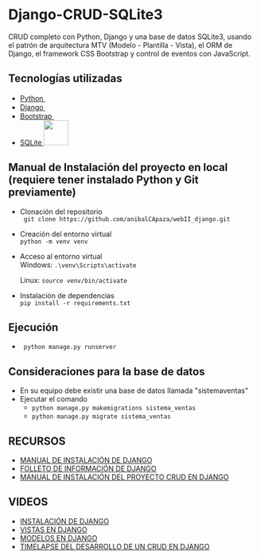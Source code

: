 # Django-CRUD-SQLite3

CRUD completo con Python, Django y una base de datos SQLite3, usando el patrón de arquitectura MTV (Modelo - Plantilla - Vista), el ORM de Django, el framework CSS Bootstrap y control de eventos con JavaScript.


## Tecnologías utilizadas

<ul>
    <li><a href="https://www.python.org/">Python <img src="https://upload.wikimedia.org/wikipedia/commons/c/c3/Python-logo-notext.svg" target="_blank" width="15px" > </a></li>
    <li><a href="https://www.djangoproject.com/">Django <img src="https://www.svgrepo.com/show/353657/django-icon.svg" target="_blank" width=15px></a></li>
    <li><a href="https://getbootstrap.com/">Bootstrap <img src="https://upload.wikimedia.org/wikipedia/commons/b/b2/Bootstrap_logo.svg" target="_blank" width="15px"></a></li>
    <li><a href=https://sqlite.org/">SQLite <img src="![image](https://github.com/anibalCApaza/programacion_web_2/assets/92649656/13596f28-bcdc-41a2-8749-95a97beb13df)
" target="_blank" width="50px"></a></li>
    
</ul>

## Manual de Instalación del proyecto en local (requiere tener instalado Python y Git previamente)

<ul>
<li>
<p> Clonación del repositorio<br>
<code> git clone https://github.com/anibalCApaza/webII_django.git </code> </p> 
</li>
<li>
<p> Creación del entorno virtual <br>
<code>python -m venv venv</code></p>
</li>
<li>
<p> Acceso al entorno virtual <br>
<span>Windows: <code>.\venv\Scripts\activate</code></p></span>
<span>Linux: <code>source venv/bin/activate</code></p></span>
</li>
<li>
<p> Instalación de dependencias <br>
    <code>pip install -r requirements.txt </code>
</p>
</li>
</ul>

## Ejecución

<ul> 
  <li><code> python manage.py runserver </code></li>
</ul>

## Consideraciones para la base de datos

<ul>
  <li>En su equipo debe existir una base de datos llamada "sistemaventas"</li>
  <li>Ejecutar el comando 
    <ul>
      <li>
         <code>python manage.py makemigrations sistema_ventas</code>
      </li>
      <li>
        <code>python manage.py migrate sistema_ventas</code>
      </li>
    </ul>
  
  </li>
</ul>

## RECURSOS
<ul>

<li> <a href="https://drive.google.com/file/d/1GvKh1ZDCwxeXUT9WaI91p7C9xT05LzSJ/view?usp=sharing">MANUAL DE INSTALACIÓN DE DJANGO </a>  </li>
<li> <a href="https://drive.google.com/file/d/1vHcVOCMMnC0g11n2o745N7kIDYgPf8_0/view?usp=drive_link">FOLLETO DE INFORMACIÓN DE DJANGO </a>  </li>
<li> <a href="https://drive.google.com/file/d/1OCw_f46jlBz9-0shYL2-rGnSoy9vzk7J/view?usp=drive_link">MANUAL DE INSTALACIÓN DEL PROYECTO CRUD EN DJANGO </a>  </li>

</ul>

## VIDEOS
<ul>
<li> <a href="https://drive.google.com/file/d/1RjUw6tySbPdPVTLotFCC8bsWt8MvNjxX/view?usp=sharing">INSTALACIÓN DE DJANGO </a>  </li>
<li> <a href="https://drive.google.com/file/d/1FnHVbZ_-1JVucMMWRnaymOkE1rgyvK9F/view?usp=sharing">VISTAS EN DJANGO </a>  </li>
<li> <a href="https://drive.google.com/file/d/1dP5qZ_f14R1ng9BNizYExHfUA116YWKR/view?usp=drive_link">MODELOS EN DJANGO</a>  </li>
<li> <a href="https://www.youtube.com/watch?v=aNaG9DHjq3o">TIMELAPSE DEL DESARROLLO DE UN CRUD EN DJANGO </a>  </li>
</ul>

